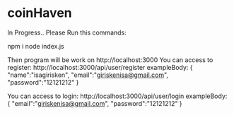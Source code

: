 # coinHaven
In Progress..
Please Run this commands:

npm i 
node index.js 

Then program will be work on http://localhost:3000
You can access to register: http://localhost:3000/api/user/register
exampleBody: {
    "name":"isagirisken",
    "email":"giriskenisa@gmail.com",
    "password":"12121212"
}

You can access to login: http://localhost:3000/api/user/login
exampleBody: {
    "email":"giriskenisa@gmail.com",
    "password":"12121212"
}
